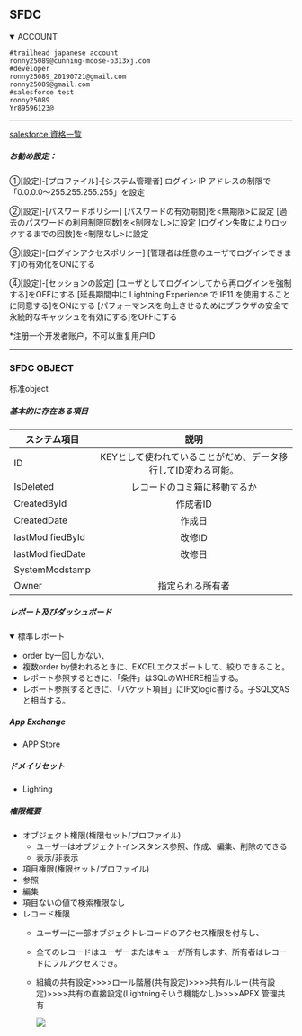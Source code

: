 ## SFDC

<details open>
<summary>ACCOUNT</summary>

```
#trailhead japanese account
ronny25089@cunning-moose-b313xj.com
#developer
ronny25089_20190721@gmail.com
ronny25089@gmail.com
#salesforce test
ronny25089
Yr89596123@
```
</details>



----
[salesforce 資格一覧](http://tandc.salesforce.com/credentials)
##### お勧め設定：
①[設定]-[プロファイル]-[システム管理者]
  ログイン IP アドレスの制限で「0.0.0.0～255.255.255.255」を設定

②[設定]-[パスワードポリシー]
  [パスワードの有効期間]を<無期限>に設定
  [過去のパスワードの利用制限回数]を<制限なし>に設定
  [ログイン失敗によりロックするまでの回数]を<制限なし>に設定

③[設定]-[ログインアクセスポリシー]
  [管理者は任意のユーザでログインできます]の有効化をONにする

④[設定]-[セッションの設定]
  [ユーザとしてログインしてから再ログインを強制する]をOFFにする
  [延長期間中に Lightning Experience で IE11 を使用することに同意する]をONにする
  [パフォーマンスを向上させるためにブラウザの安全で永続的なキャッシュを有効にする]をOFFにする

*注册一个开发者账户，不可以重复用户ID

----
### SFDC OBJECT
标准object

##### 基本的に存在ある項目
スシテム項目|説明
---|:--:
ID|KEYとして使われていることがだめ、データ移行してID変わる可能。
IsDeleted|レコードのコミ箱に移動するか
CreatedById|作成者ID
CreatedDate|作成日
lastModifiedById|改修ID
lastModifiedDate|改修日
SystemModstamp|
Owner|指定られる所有者

##### レポート及びダッシュボード
<details open>
<summary>標準レポート</summary>

- order by一回しかない、
- 複数order by使われるときに、EXCELエクスポートして、絞りできること。
- レポート参照するときに、「条件」はSQLのWHERE相当する。
- レポート参照するときに、「バケット項目」にIF文logic書ける。子SQL文ASと相当する。
</details>

##### App Exchange

- APP Store

##### ドメイリセット

- Lighting

##### 権限概要

- オブジェクト権限(権限セット/プロファイル)
  - ユーザーはオブジェクトインスタンス参照、作成、編集、削除のできる
  - 表示/非表示
- 項目権限(権限セット/プロファイル)
 - 参照
 - 編集
 - 項目ないの値で検索権限なし
- レコード権限
  - ユーザーに一部オブジェクトレコードのアクセス権限を付与し、
  - 全てのレコードはユーザーまたはキューが所有します、所有者はレコードにフルアクセスでき。
  - 組織の共有設定>>>>ロール階層(共有設定)>>>>共有ルルー(共有設定)>>>>共有の直接設定(Lightningそいう機能なし)>>>>APEX 管理共有

      ![](WechatIMG50.png)
